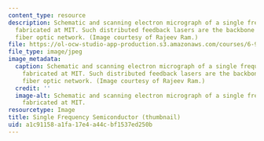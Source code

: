 ```yaml
---
content_type: resource
description: Schematic and scanning electron micrograph of a single frequency semiconductor
  fabricated at MIT. Such distributed feedback lasers are the backbone of today's
  fiber optic network. (Image courtesy of Rajeev Ram.)
file: https://ol-ocw-studio-app-production.s3.amazonaws.com/courses/6-977-semiconductor-optoelectronics-theory-and-design-fall-2002/a1c91158a1fa17e4a44cbf1537ed250b_6-977f02-th.jpg
file_type: image/jpeg
image_metadata:
  caption: Schematic and scanning electron micrograph of a single frequency semiconductor
    fabricated at MIT. Such distributed feedback lasers are the backbone of today's
    fiber optic network. (Image courtesy of Rajeev Ram.)
  credit: ''
  image-alt: Schematic and scanning electron micrograph of a single frequency semiconductor
    fabricated at MIT.
resourcetype: Image
title: Single Frequency Semiconductor (thumbnail)
uid: a1c91158-a1fa-17e4-a44c-bf1537ed250b
---
```

